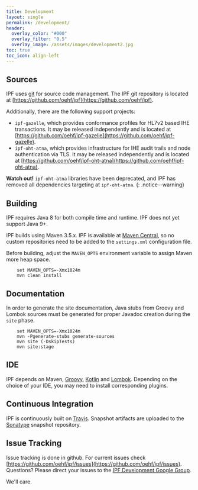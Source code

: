 ```yaml
---
title: Development
layout: single
permalink: /development/
header:
  overlay_color: "#000"
  overlay_filter: "0.5"
  overlay_image: /assets/images/development2.jpg
toc: true
toc_icon: align-left
---
```


## Sources

IPF uses [git](https://git-scm.com/) for source code management. The IPF git repository is located at
[https://github.com/oehf/ipf](https://github.com/oehf/ipf).

Additionally, there are the following support projects:

* `ipf-gazelle`, which provides conformance profiles for HL7v2 based IHE transactions.
It may be released independently and is located at [https://github.com/oehf/ipf-gazelle](https://github.com/oehf/ipf-gazelle).
* `ipf-oht-atna`, which provides infrastructure for IHE audit trails and node authentication via TLS.
It may be released independently and is located at [https://github.com/oehf/ipf-oht-atna](https://github.com/oehf/ipf-oht-atna).

**Watch out!** `ipf-oht-atna` libraries have been deprecated, and IPF has removed all dependencies targeting at `ipf-oht-atna`.
{: .notice--warning}


## Building

IPF requires Java 8 for both compile time and runtime.
IPF does not yet support Java 9+.

IPF builds using Maven 3.5.x. IPF is available at [Maven Central], so no custom repositories need to
be added to the `settings.xml` configuration file.

Before building, adjust the `MAVEN_OPTS` environment variable to assign Maven more heap space.

```
    set MAVEN_OPTS=-Xmx1024m
    mvn clean install
```

## Documentation

In order to generate the site documentation, Java stubs from Groovy and Lombok
sources must be generated for proper Javadoc creation during the `site` phase.

```
    set MAVEN_OPTS=-Xmx1024m
    mvn -Pgenerate-stubs generate-sources 
    mvn site (-DskipTests)
    mvn site:stage
```

## IDE

IPF depends on Maven, [Groovy](https://www.groovy-lang.org/), [Kotlin](https://kotlinlang.org/) and [Lombok](https://projectlombok.org/).
Depending on the choice of your IDE, you may need to install corresponding plugins.

## Continuous Integration

IPF is continuously built on [Travis](https://travis-ci.org/oehf). Snapshot artifacts are uploaded to the 
[Sonatype](https://oss.sonatype.org/content/repositories/snapshots/org/openehealth/ipf/) snapshot repository.

## Issue Tracking

Issue tracking is done in github. For current issues check [https://github.com/oehf/ipf/issues](https://github.com/oehf/ipf/issues).
Questions? Please direct your issues to the [IPF Development Google Group](https://groups.google.com/forum/#!forum/ipf-dev). 

We'll care.


[Maven Central]: https://search.maven.org